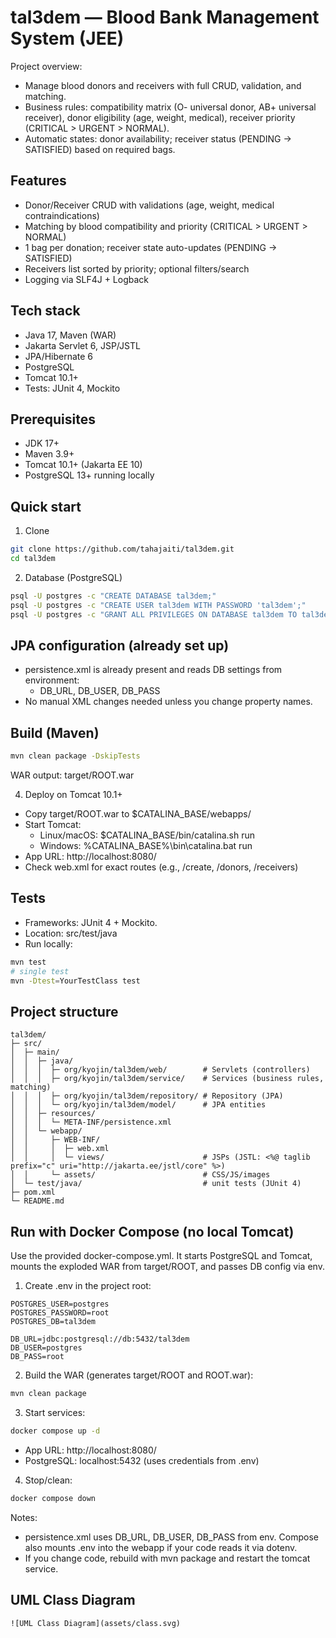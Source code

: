 # tal3dem — Blood Bank Management System (JEE)

Project overview:

- Manage blood donors and receivers with full CRUD, validation, and matching.
- Business rules: compatibility matrix (O- universal donor, AB+ universal receiver), donor eligibility (age, weight, medical), receiver priority (CRITICAL > URGENT > NORMAL).
- Automatic states: donor availability; receiver status (PENDING → SATISFIED) based on required bags.

## Features

- Donor/Receiver CRUD with validations (age, weight, medical contraindications)
- Matching by blood compatibility and priority (CRITICAL > URGENT > NORMAL)
- 1 bag per donation; receiver state auto-updates (PENDING → SATISFIED)
- Receivers list sorted by priority; optional filters/search
- Logging via SLF4J + Logback

## Tech stack

- Java 17, Maven (WAR)
- Jakarta Servlet 6, JSP/JSTL
- JPA/Hibernate 6
- PostgreSQL
- Tomcat 10.1+
- Tests: JUnit 4, Mockito

## Prerequisites

- JDK 17+
- Maven 3.9+
- Tomcat 10.1+ (Jakarta EE 10)
- PostgreSQL 13+ running locally

## Quick start

1. Clone

```bash
git clone https://github.com/tahajaiti/tal3dem.git
cd tal3dem
```

2. Database (PostgreSQL)

```bash
psql -U postgres -c "CREATE DATABASE tal3dem;"
psql -U postgres -c "CREATE USER tal3dem WITH PASSWORD 'tal3dem';"
psql -U postgres -c "GRANT ALL PRIVILEGES ON DATABASE tal3dem TO tal3dem;"
```

## JPA configuration (already set up)

- persistence.xml is already present and reads DB settings from environment:
  - DB_URL, DB_USER, DB_PASS
- No manual XML changes needed unless you change property names.

## Build (Maven)

```bash
mvn clean package -DskipTests
```

WAR output: target/ROOT.war

4. Deploy on Tomcat 10.1+

- Copy target/ROOT.war to $CATALINA_BASE/webapps/
- Start Tomcat:
  - Linux/macOS: $CATALINA_BASE/bin/catalina.sh run
  - Windows: %CATALINA_BASE%\bin\catalina.bat run
- App URL: http://localhost:8080/
- Check web.xml for exact routes (e.g., /create, /donors, /receivers)

## Tests

- Frameworks: JUnit 4 + Mockito.
- Location: src/test/java
- Run locally:

```bash
mvn test
# single test
mvn -Dtest=YourTestClass test
```

## Project structure

```
tal3dem/
├─ src/
│  ├─ main/
│  │  ├─ java/
│  │  │  ├─ org/kyojin/tal3dem/web/        # Servlets (controllers)
│  │  │  ├─ org/kyojin/tal3dem/service/    # Services (business rules, matching)
│  │  │  ├─ org/kyojin/tal3dem/repository/ # Repository (JPA)
│  │  │  └─ org/kyojin/tal3dem/model/      # JPA entities
│  │  ├─ resources/
│  │  │  └─ META-INF/persistence.xml
│  │  └─ webapp/
│  │     ├─ WEB-INF/
│  │     │  ├─ web.xml
│  │     │  └─ views/                      # JSPs (JSTL: <%@ taglib prefix="c" uri="http://jakarta.ee/jstl/core" %>)
│  │     └─ assets/                        # CSS/JS/images
│  └─ test/java/                           # unit tests (JUnit 4)
├─ pom.xml
└─ README.md
```

## Run with Docker Compose (no local Tomcat)

Use the provided docker-compose.yml. It starts PostgreSQL and Tomcat, mounts the exploded WAR from target/ROOT, and passes DB config via env.

1. Create .env in the project root:

```
POSTGRES_USER=postgres
POSTGRES_PASSWORD=root
POSTGRES_DB=tal3dem

DB_URL=jdbc:postgresql://db:5432/tal3dem
DB_USER=postgres
DB_PASS=root
```

2. Build the WAR (generates target/ROOT and ROOT.war):

```bash
mvn clean package
```

3. Start services:

```bash
docker compose up -d
```

- App URL: http://localhost:8080/
- PostgreSQL: localhost:5432 (uses credentials from .env)

4. Stop/clean:

```bash
docker compose down
```

Notes:

- persistence.xml uses DB_URL, DB_USER, DB_PASS from env. Compose also mounts .env into the webapp if your code reads it via dotenv.
- If you change code, rebuild with mvn package and restart the tomcat service.

## UML Class Diagram

```
![UML Class Diagram](assets/class.svg)
```